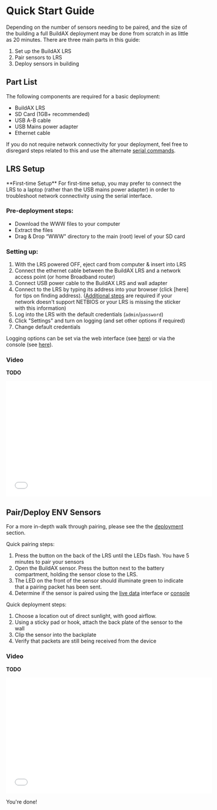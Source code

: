 
# Quick Start Guide


Depending on the number of sensors needing to be paired, and the size of the
building a full BuildAX deployment may be done from scratch in as little as 
20 minutes. There are three main parts in this guide:

 1. Set up the BuildAX LRS
 2. Pair sensors to LRS
 3. Deploy sensors in building 

## Part List

The following components are required for a basic deployment:
 
 * BuildAX LRS
 * SD Card (1GB+ recommended)
 * USB A-B cable
 * USB Mains power adapter
 * Ethernet cable

If you do not require network connectivity for your deployment, feel free to 
disregard steps related to this and use the alternate [serial commands](commands.md).

## LRS Setup

<span class="alert alert-info"> 
**First-time Setup**
For first-time setup, you may prefer to connect the LRS to a laptop (rather
than the USB mains power adapter) in order to troubleshoot network connectivity
using the serial interface.
</span>

### Pre-deployment steps:


 * Download the WWW files to your computer
 * Extract the files 
 * Drag & Drop “WWW" directory to the main (root) level of your SD card

### Setting up:

 1. With the LRS powered OFF, eject card from computer & insert into LRS
 2. Connect the ethernet cable between the BuildAX LRS and a network access 
 point (or home Broadband router)
 3. Connect USB power cable to the BuildAX LRS and wall adapter
 4. Connect to the LRS by typing its address into your browser (click [here] for tips on finding address).
 ([Additional steps](connecting.md#finding-the-ip-address) are required if your 
 network doesn't support NETBIOS or your LRS is missing the sticker with 
 this information)
 5. Log into the LRS with the default credentials (`admin`/`password`)
 6. Click "Settings" and turn on logging (and set other options if required)
 7. Change default credentials

Logging options can be set via the web interface (see [here](user-guide.md#settings))
or via the console (see [here](commands.md#settings)).

### Video

**TODO**

 <iframe width="560" height="315" src="//www.youtube.com/embed/dZBaF6EE0Cc" frameborder="0" allowfullscreen></iframe>

## Pair/Deploy ENV Sensors

For a more in-depth walk through pairing, please see the the [deployment](deployment.md#sensor-deployment) section.

Quick pairing steps:

 1. Press the button on the back of the LRS until the LEDs flash. You have 5 minutes to pair your sensors
 2. Open the BuildAX sensor. Press the button next to the battery compartment, holding the sensor close to the LRS.
 3. The LED on the front of the sensor should illuminate green to indicate that a pairing packet has been sent.
 4. Determine if the sensor is paired using the [live data](user-guide.md#sensors) interface or [console](connecting.md#serial-usb)

Quick deployment steps:

 1. Choose a location out of direct sunlight, with good airflow.
 2. Using a sticky pad or hook, attach the back plate of the sensor to the wall
 3. Clip the sensor into the backplate
 4. Verify that packets are still being received from the device

### Video

**TODO**

 <iframe width="560" height="315" src="//www.youtube.com/embed/dZBaF6EE0Cc" frameborder="0" allowfullscreen></iframe>

You're done!

